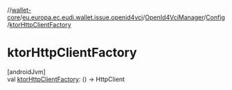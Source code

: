 //[wallet-core](../../../../index.md)/[eu.europa.ec.eudi.wallet.issue.openid4vci](../../index.md)/[OpenId4VciManager](../index.md)/[Config](index.md)/[ktorHttpClientFactory](ktor-http-client-factory.md)

# ktorHttpClientFactory

[androidJvm]\
val [ktorHttpClientFactory](ktor-http-client-factory.md): () -&gt; HttpClient
